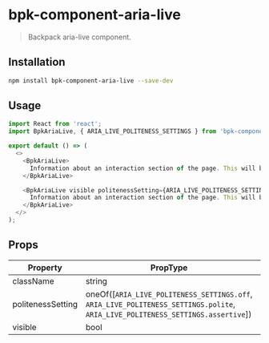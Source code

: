 # bpk-component-aria-live

> Backpack aria-live component.

## Installation

```sh
npm install bpk-component-aria-live --save-dev
```

## Usage

```js
import React from 'react';
import BpkAriaLive, { ARIA_LIVE_POLITENESS_SETTINGS } from 'bpk-component-aria-live';

export default () => (
  <>
    <BpkAriaLive>
      Information about an interaction section of the page. This will be visible only to accessibility technologies.
    </BpkAriaLive>

    <BpkAriaLive visible politenessSetting={ARIA_LIVE_POLITENESS_SETTINGS.assertive}>
      Information about an interaction section of the page. This will be visible to everybody.
    </BpkAriaLive>
  </>
);
```

## Props

| Property | PropType | Required | Default Value |
| - | - | - | - |
| className | string | false | null |
| politenessSetting | oneOf([`ARIA_LIVE_POLITENESS_SETTINGS.off`, `ARIA_LIVE_POLITENESS_SETTINGS.polite`, `ARIA_LIVE_POLITENESS_SETTINGS.assertive`]) | false | `ARIA_LIVE_POLITENESS_SETTINGS.polite` |
| visible | bool | false | false |
